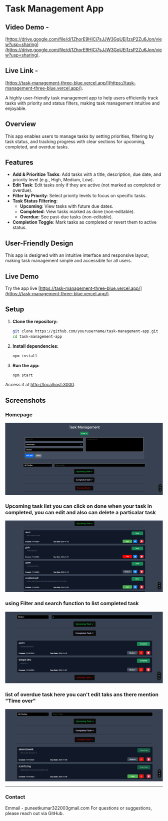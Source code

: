 
# Task Management App
## Video Demo - 
[https://drive.google.com/file/d/1ZhorE9HICi7sJJW3GqUEj1zsP2Zu6Jon/view?usp=sharing](https://drive.google.com/file/d/1ZhorE9HICi7sJJW3GqUEj1zsP2Zu6Jon/view?usp=sharing).
## Live Link - 
[https://task-management-three-blue.vercel.app/](https://task-management-three-blue.vercel.app/).

A highly user-friendly task management app to help users efficiently track tasks with priority and status filters, making task management intuitive and enjoyable.

## Overview

This app enables users to manage tasks by setting priorities, filtering by task status, and tracking progress with clear sections for upcoming, completed, and overdue tasks.

## Features

- **Add & Prioritize Tasks**: Add tasks with a title, description, due date, and priority level (e.g., High, Medium, Low).
- **Edit Task**: Edit tasks only if they are active (not marked as completed or overdue).
- **Filter by Priority**: Select priority levels to focus on specific tasks.
- **Task Status Filtering**: 
  - **Upcoming**: View tasks with future due dates.
  - **Completed**: View tasks marked as done (non-editable).
  - **Overdue**: See past-due tasks (non-editable).
- **Completion Toggle**: Mark tasks as completed or revert them to active status.

## User-Friendly Design

This app is designed with an intuitive interface and responsive layout, making task management simple and accessible for all users.

## Live Demo

Try the app live [https://task-management-three-blue.vercel.app/](https://task-management-three-blue.vercel.app/).

## Setup

1. **Clone the repository:**

    ```bash
    git clone https://github.com/yourusername/task-management-app.git
    cd task-management-app
    ```

2. **Install dependencies:**

    ```bash
    npm install
    ```

3. **Run the app:**

    ```bash
    npm start
    ```

Access it at [http://localhost:3000](http://localhost:3000).

## Screenshots

### Homepage
   ![Home Screenshot](https://raw.githubusercontent.com/puneet2003/Task-Management/main/src/screenshot/Home.png)

### Upcoming task list you can click on done when your task in completed, you can edit and also can delete a particalar task
   ![Upcoming Task List](https://raw.githubusercontent.com/puneet2003/Task-Management/main/src/screenshot/UpComing_task_list.png)
   
### using Filter and search function to list completed task 
   ![Completed_Task_with_Filter_and_Search](https://raw.githubusercontent.com/puneet2003/Task-Management/main/src/screenshot/completed%20task%20with%20filter%20ans%20search.png)

    


### list of overdue task here you can't edit taks ans there mention "Time over"
![Overdue Task List](https://raw.githubusercontent.com/puneet2003/Task-Management/main/src/screenshot/overdue%20task%20list.png)




---

### Contact
Emmail - puneetkumar322003gmail.com
For questions or suggestions, please reach out via GitHub.

